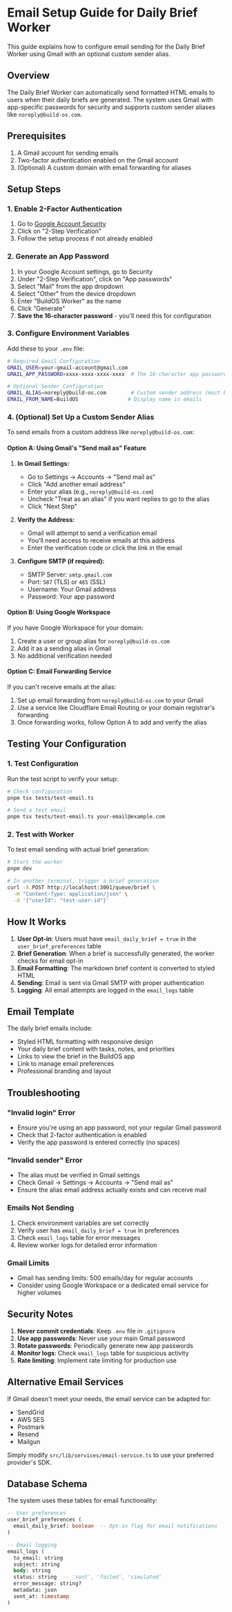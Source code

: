 # Email Setup Guide for Daily Brief Worker

This guide explains how to configure email sending for the Daily Brief Worker using Gmail with an optional custom sender alias.

## Overview

The Daily Brief Worker can automatically send formatted HTML emails to users when their daily briefs are generated. The system uses Gmail with app-specific passwords for security and supports custom sender aliases like `noreply@build-os.com`.

## Prerequisites

1. A Gmail account for sending emails
2. Two-factor authentication enabled on the Gmail account
3. (Optional) A custom domain with email forwarding for aliases

## Setup Steps

### 1. Enable 2-Factor Authentication

1. Go to [Google Account Security](https://myaccount.google.com/security)
2. Click on "2-Step Verification"
3. Follow the setup process if not already enabled

### 2. Generate an App Password

1. In your Google Account settings, go to Security
2. Under "2-Step Verification", click on "App passwords"
3. Select "Mail" from the app dropdown
4. Select "Other" from the device dropdown
5. Enter "BuildOS Worker" as the name
6. Click "Generate"
7. **Save the 16-character password** - you'll need this for configuration

### 3. Configure Environment Variables

Add these to your `.env` file:

```bash
# Required Gmail Configuration
GMAIL_USER=your-gmail-account@gmail.com
GMAIL_APP_PASSWORD=xxxx-xxxx-xxxx-xxxx  # The 16-character app password

# Optional Sender Configuration
GMAIL_ALIAS=noreply@build-os.com        # Custom sender address (must be verified)
EMAIL_FROM_NAME=BuildOS                # Display name in emails
```

### 4. (Optional) Set Up a Custom Sender Alias

To send emails from a custom address like `noreply@build-os.com`:

#### Option A: Using Gmail's "Send mail as" Feature

1. **In Gmail Settings:**
    - Go to Settings → Accounts → "Send mail as"
    - Click "Add another email address"
    - Enter your alias (e.g., `noreply@build-os.com`)
    - Uncheck "Treat as an alias" if you want replies to go to the alias
    - Click "Next Step"

2. **Verify the Address:**
    - Gmail will attempt to send a verification email
    - You'll need access to receive emails at this address
    - Enter the verification code or click the link in the email

3. **Configure SMTP (if required):**
    - SMTP Server: `smtp.gmail.com`
    - Port: `587` (TLS) or `465` (SSL)
    - Username: Your Gmail address
    - Password: Your app password

#### Option B: Using Google Workspace

If you have Google Workspace for your domain:

1. Create a user or group alias for `noreply@build-os.com`
2. Add it as a sending alias in Gmail
3. No additional verification needed

#### Option C: Email Forwarding Service

If you can't receive emails at the alias:

1. Set up email forwarding from `noreply@build-os.com` to your Gmail
2. Use a service like Cloudflare Email Routing or your domain registrar's forwarding
3. Once forwarding works, follow Option A to add and verify the alias

## Testing Your Configuration

### 1. Test Configuration

Run the test script to verify your setup:

```bash
# Check configuration
pnpm tsx tests/test-email.ts

# Send a test email
pnpm tsx tests/test-email.ts your-email@example.com
```

### 2. Test with Worker

To test email sending with actual brief generation:

```bash
# Start the worker
pnpm dev

# In another terminal, trigger a brief generation
curl -X POST http://localhost:3001/queue/brief \
  -H "Content-Type: application/json" \
  -d '{"userId": "test-user-id"}'
```

## How It Works

1. **User Opt-in**: Users must have `email_daily_brief = true` in the `user_brief_preferences` table
2. **Brief Generation**: When a brief is successfully generated, the worker checks for email opt-in
3. **Email Formatting**: The markdown brief content is converted to styled HTML
4. **Sending**: Email is sent via Gmail SMTP with proper authentication
5. **Logging**: All email attempts are logged in the `email_logs` table

## Email Template

The daily brief emails include:

- Styled HTML formatting with responsive design
- Your daily brief content with tasks, notes, and priorities
- Links to view the brief in the BuildOS app
- Link to manage email preferences
- Professional branding and layout

## Troubleshooting

### "Invalid login" Error

- Ensure you're using an app password, not your regular Gmail password
- Check that 2-factor authentication is enabled
- Verify the app password is entered correctly (no spaces)

### "Invalid sender" Error

- The alias must be verified in Gmail settings
- Check Gmail → Settings → Accounts → "Send mail as"
- Ensure the alias email address actually exists and can receive mail

### Emails Not Sending

1. Check environment variables are set correctly
2. Verify user has `email_daily_brief = true` in preferences
3. Check `email_logs` table for error messages
4. Review worker logs for detailed error information

### Gmail Limits

- Gmail has sending limits: 500 emails/day for regular accounts
- Consider using Google Workspace or a dedicated email service for higher volumes

## Security Notes

1. **Never commit credentials**: Keep `.env` file in `.gitignore`
2. **Use app passwords**: Never use your main Gmail password
3. **Rotate passwords**: Periodically generate new app passwords
4. **Monitor logs**: Check `email_logs` table for suspicious activity
5. **Rate limiting**: Implement rate limiting for production use

## Alternative Email Services

If Gmail doesn't meet your needs, the email service can be adapted for:

- SendGrid
- AWS SES
- Postmark
- Resend
- Mailgun

Simply modify `src/lib/services/email-service.ts` to use your preferred provider's SDK.

## Database Schema

The system uses these tables for email functionality:

```sql
-- User preferences
user_brief_preferences (
  email_daily_brief: boolean  -- Opt-in flag for email notifications
)

-- Email logging
email_logs (
  to_email: string
  subject: string
  body: string
  status: string  -- 'sent', 'failed', 'simulated'
  error_message: string?
  metadata: json
  sent_at: timestamp
)
```
